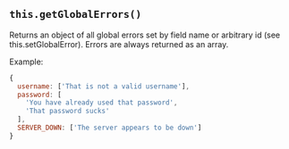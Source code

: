 ## `this.getGlobalErrors()`

Returns an object of all global errors set by field name or arbitrary id (see this.setGlobalError). Errors are always returned as an array.

Example:

```javascript
{
  username: ['That is not a valid username'],
  password: [
    'You have already used that password',
    'That password sucks'
  ],
  SERVER_DOWN: ['The server appears to be down']
}
```
